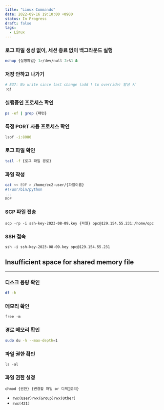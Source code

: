 ```yaml
---
title: "Linux Commands"
date: 2022-09-16 19:10:00 +0900
status: In Progress
draft: false
tags:
  - Linux
---
```


### 로그 파일 생성 없이, 세션 종료 없이 백그라운드 실행

```bash
nohup {실행파일} 1>/dev/null 2>&1 &
```

### 저장 안하고 나가기

```bash
# E37: No write since last change (add ! to override) 발생 시
:q!
```

### 실행중인 프로세스 확인

```bash
ps -ef | grep {패턴}
```

### 특정 PORT 사용 프로세스 확인

```bash
lsof -i:8080
```

### 로그 파일 확인

```bash
tail -f {로그 파일 경로}
```

### 파일 작성
```bash
cat << EOF > /home/ec2-user/{파일이름}
#!/usr/bin/python
...
EOF
```

### SCP 파일 전송
```
scp -rp -i ssh-key-2023-08-09.key {파일} opc@129.154.55.231:/home/opc
```

### SSH 접속
```
ssh -i ssh-key-2023-08-09.key opc@129.154.55.231
```

## Insufficient space for shared memory file

---

### 디스크 용량 확인

```bash
df -h
```

### 메모리 확인
```
free -m
```

### 경로 메모리 확인

```bash
sudo du -h --max-depth=1
```

### 파일 권한 확인
```
ls -al
```

### 파일 권한 설정
```
chmod {권한} {변경할 파일 or 디렉토리}
```
- `rwx(User)rwx(Group)rwx(Other)`
- `rwx(421)`
